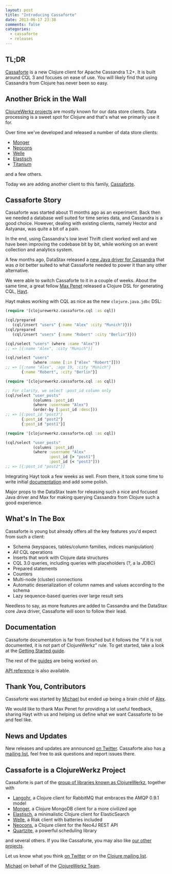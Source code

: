 ```yaml
---
layout: post
title: "Introducing Cassaforte"
date: 2013-06-17 23:38
comments: false
categories:
  - cassaforte
  - releases
---
```



## TL;DR

[Cassaforte](http://clojurecassandra.info) is a new Clojure client for
Apache Cassandra 1.2+.  It is built around CQL 3 and focuses on ease
of use. You will likely find that using Cassandra from Clojure has
never been so easy.


## Another Brick in the Wall

[ClojureWerkz projects](http://clojurewerkz.org) are mostly known for our data store clients. Data processing is a
sweet spot for Clojure and that's what we primarily use it for.

Over time we've developed and released a number of data store clients:

 * [Monger](http://clojuremongodb.info)
 * [Neocons](http://clojureneo4j.info)
 * [Welle](http://clojureriak.info)
 * [Elastisch](http://clojureelasticsearch.info)
 * [Titanium](http://titanium.clojurewerkz.org)

and a few others.

Today we are adding another client to this family, [Cassaforte](http://clojurecassandra.info).


## Cassaforte Story

Cassaforte was started about 11 months ago as an experiment. Back then we needed a
database well suited for time series data, and Cassandra is a good choice. However,
dealing with existing clients, namely Hector and Astyanax, was quite a bit of a pain.

In the end, using Cassandra's low level Thrift client worked well and we have
been improving the codebase bit by bit, while working on an event collection and
analytics system.

A few months ago, DataStax released a [new Java driver for Cassandra](https://github.com/datastax/java-driver) that was
*a lot* better suited to what Cassaforte needed to power it than any other alternative.

We were able to switch Cassaforte to it in a couple of weeks. About the same time,
a great fellow [Max Penet](https://twitter.com/mpenet) released a Clojure DSL for generating CQL, [Hayt](https://github.com/mpenet/hayt).

Hayt makes working with CQL as nice as the new `clojure.java.jdbc` DSL:

``` clojure
(require '[clojurewerkz.cassaforte.cql :as cql])

(cql/prepared
   (cql/insert "users" {:name "Alex" :city "Munich")}))
(cql/prepared
   (cql/insert "users" {:name "Robert" :city "Berlin")}))

(cql/select "users" (where :name "Alex"))
;; => [{:name "Alex", :city "Munich"}]

(cql/select "users"
            (where :name [:in ["Alex" "Robert"]]))
;; => [{:name "Alex", :age 19, :city "Munich"}
       {:name "Robert", :city "Berlin"}]
```

```clojure
(require '[clojurewerkz.cassaforte.cql :as cql])

;; For clarity, we select :post_id column only
(cql/select "user_posts"
            (columns :post_id)
            (where :username "Alex")
            (order-by [:post_id :desc]))
;; => [{:post_id "post3"}
       {:post_id "post2"}
       {:post_id "post1"}]
```

```clojure
(require '[clojurewerkz.cassaforte.cql :as cql])

(cql/select "user_posts"
            (columns :post_id)
            (where :username "Alex"
                   :post_id [> "post1"]
                   :post_id [< "post3"]))
;; => [{:post_id "post2"}]
```

Integrating Hayt took a few weeks as well. From there, it took some time to
write initial [documentation](http://clojurecassandra.info) and add some polish.

Major props to the DataStax team for releasing such a nice and focused Java driver
and Max for making querying Cassandra from Clojure such a good experience.


## What's In The Box

Cassaforte is young but already offers all the key features you'd expect from
such a client:

 * Schema (keyspaces, tables/column families, indices manipulation)
 * _All_ CQL operations
 * Inserts that work with Clojure data structures
 * CQL 3.0 queries, including queries with placeholders (?, a la JDBC)
 * Prepared statements
 * Counters
 * Multi-node (cluster) connections
 * Automatic deserialization of column names and values according to the schema
 * Lazy sequence-based queries over large result sets

 Needless to say, as more features are added to Cassandra and the DataStax core Java driver,
 Cassaforte will soon to follow their lead.

## Documentation

Cassaforte documentation is far from finished but it follows the "if it is not documented,
it is not part of ClojureWerkz" rule. To get started, take a look at the [Getting Started guide](http://clojurecassandra.info/articles/getting_started.html).

The rest of the [guides](http://clojurecassandra.info) are being worked on.

[API reference](http://reference.clojurecassandra.info) is also available.


## Thank You, Contributors

Cassaforte was started by [Michael](http://twitter.com/michaelklishin) but ended up being a brain child of [Alex](http://twitter.com/ifesdjeen).

We would like to thank Max Penet for providing a lot useful feedback, sharing Hayt with
us and helping us define what we want Cassaforte to be and feel like.


## News and Updates

New releases and updates are announced [on
Twitter](http://twitter.com/clojurewerkz). Cassaforte also has [a
mailing list](https://groups.google.com/group/clojure-cassandra), feel
free to ask questions and report issues there.


## Cassaforte is a ClojureWerkz Project

Cassaforte is part of the [group of libraries known as ClojureWerkz](http://clojurewerkz.org), together with

 * [Langohr](http://clojurerabbitmq.info), a Clojure client for RabbitMQ that embraces the AMQP 0.9.1 model
 * [Monger](http://clojuremongodb.info), a Clojure MongoDB client for a more civilized age
 * [Elastisch](http://clojureelasticsearch.info), a minimalistic Clojure client for ElasticSearch
 * [Welle](http://clojureriak.info), a Riak client with batteries included
 * [Neocons](http://clojureneo4j.info), a Clojure client for the Neo4J REST API
 * [Quartzite](http://clojurequartz.info), a powerful scheduling library

and several others. If you like Cassaforte, you may also like [our other projects](http://clojurewerkz.org).

Let us know what you think [on Twitter](http://twitter.com/clojurewerkz) or on the [Clojure mailing list](https://groups.google.com/group/clojure).


[Michael](http://twitter.com/michaelklishin) on behalf of the [ClojureWerkz Team](http://twitter.com/clojurewerkz).
